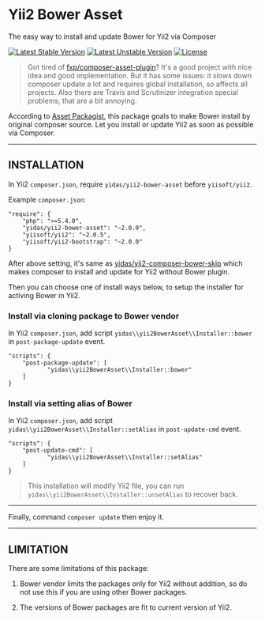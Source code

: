 Yii2 Bower Asset
================

The easy way to install and update Bower for Yii2 via Composer

[![Latest Stable Version](https://poser.pugx.org/yidas/yii2-bower-asset/v/stable?format=flat-square)](https://packagist.org/packages/yidas/yii2-bower-asset)
[![Latest Unstable Version](https://poser.pugx.org/yidas/yii2-bower-asset/v/unstable?format=flat-square)](https://packagist.org/packages/yidas/yii2-bower-asset)
[![License](https://poser.pugx.org/yidas/yii2-bower-asset/license?format=flat-square)](https://packagist.org/packages/yidas/yii2-bower-asset)

> Got tired of [fxp/composer-asset-plugin](https://github.com/fxpio/composer-asset-plugin)? It's a good project with nice idea and good implementation. But it has some issues: it slows down composer update a lot and requires global installation, so affects all projects. Also there are Travis and Scrutinizer integration special problems, that are a bit annoying.

According to [Asset Packagist](https://asset-packagist.org/), this package goals to make Bower install by original composer source. Let you install or update Yii2 as soon as possible via Composer. 

---

INSTALLATION
------------

In Yii2 `composer.json`, require `yidas/yii2-bower-asset` before `yiisoft/yii2`.

Example `composer.json`:

```
"require": {
    "php": ">=5.4.0",
    "yidas/yii2-bower-asset": "~2.0.0",
    "yiisoft/yii2": "~2.0.5",
    "yiisoft/yii2-bootstrap": "~2.0.0"
}
```

After above setting, it's same as [yidas/yii2-composer-bower-skip](https://github.com/yidas/yii2-composer-bower-skip) which makes composer to install and update for Yii2 without Bower plugin.

Then you can choose one of install ways below, to setup the installer for activing Bower in Yii2.


### Install via cloning package to Bower vendor

In Yii2 `composer.json`, add script `yidas\\yii2BowerAsset\\Installer::bower` in `post-package-update` event.

```
"scripts": {
    "post-package-update": [
           "yidas\\yii2BowerAsset\\Installer::bower"
    ]
}
```


### Install via setting alias of Bower

In Yii2 `composer.json`, add script `yidas\\yii2BowerAsset\\Installer::setAlias` in `post-update-cmd` event.

```
"scripts": {
    "post-update-cmd": [
           "yidas\\yii2BowerAsset\\Installer::setAlias"
    ]
}
```

> This installation will modify Yii2 file, you can run `yidas\\yii2BowerAsset\\Installer::unsetAlias` to recover back.

---

Finally, command `composer update` then enjoy it.

---

LIMITATION
----------

There are some limitations of this package:

1. Bower vendor limits the packages only for Yii2 without addition, so do not use this if you are using other Bower packages. 

2. The versions of Bower packages are fit to current version of Yii2.
